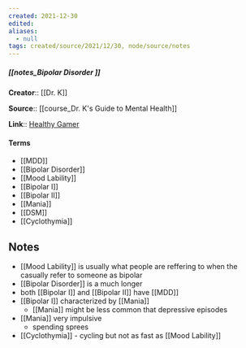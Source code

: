 ```yaml
---
created: 2021-12-30 
edited: 
aliases:
  - null
tags: created/source/2021/12/30, node/source/notes
---
```


##### [[notes_Bipolar Disorder ]]
**Creator**:: [[Dr. K]]
 
**Source**:: [[course_Dr. K's Guide to Mental Health]]

**Link**:: [Healthy Gamer](https://coaching.healthygamer.gg/guide/lessons/bipolar-disorder)

#### Terms
- [[MDD]]
- [[Bipolar Disorder]]
- [[Mood Lability]]
- [[Bipolar I]]
- [[Bipolar II]]
- [[Mania]]
- [[DSM]]
- [[Cyclothymia]]

## Notes
- [[Mood Lability]] is usually what people are reffering to when the casually refer to someone as bipolar
- [[Bipolar Disorder]] is a much longer 
- both [[Bipolar I]] and [[Bipolar II]] have [[MDD]]
- [[Bipolar I]] characterized by [[Mania]]
	- [[Mania]] might be less common that depressive episodes
- [[Mania]] very impulsive
	- spending sprees
- [[Cyclothymia]] - cycling but not as fast as [[Mood Lability]]